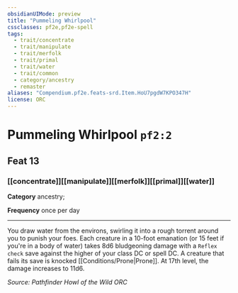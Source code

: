 ```yaml
---
obsidianUIMode: preview
title: "Pummeling Whirlpool"
cssclasses: pf2e,pf2e-spell
tags:
  - trait/concentrate
  - trait/manipulate
  - trait/merfolk
  - trait/primal
  - trait/water
  - trait/common
  - category/ancestry
  - remaster
aliases: "Compendium.pf2e.feats-srd.Item.HoU7pgdW7KPO347H"
license: ORC
---
```

# Pummeling Whirlpool `pf2:2`
## Feat 13
### [[concentrate]][[manipulate]][[merfolk]][[primal]][[water]]

**Category** ancestry; 




**Frequency** once per day

* * *

You draw water from the environs, swirling it into a rough torrent around you to punish your foes. Each creature in a 10-foot emanation (or 15 feet if you're in a body of water) takes 8d6 bludgeoning damage with a `Reflex check` save against the higher of your class DC or spell DC. A creature that fails its save is knocked [[Conditions/Prone|Prone]]. At 17th level, the damage increases to 11d6.

*Source: Pathfinder Howl of the Wild*
*ORC*